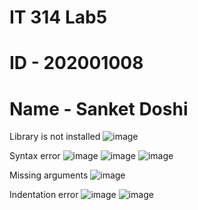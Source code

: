 # IT 314 Lab5
# ID - 202001008
# Name - Sanket Doshi

Library is not installed
![image](https://user-images.githubusercontent.com/74952781/225270602-40a1130e-b697-400d-842a-4c5e2faed900.png)

Syntax error
![image](https://user-images.githubusercontent.com/74952781/225270871-cd35240b-df2d-4722-b231-459215385ff6.png)
![image](https://user-images.githubusercontent.com/74952781/225271022-3485b211-8af6-4f21-98c5-08c2f6ad5b66.png)
![image](https://user-images.githubusercontent.com/74952781/225273054-e68d26da-74e7-4758-9955-998abdd57bfd.png)


Missing arguments
![image](https://user-images.githubusercontent.com/74952781/225272141-608a837c-1f2b-43c2-89d3-a3aac460dcb3.png)

Indentation error
![image](https://user-images.githubusercontent.com/74952781/225272628-8c5f3d51-6abb-4b02-9451-e78a1a934e18.png)
![image](https://user-images.githubusercontent.com/74952781/225272911-b1a64b3b-ae1e-4e7f-9838-02b497e9c73c.png)
